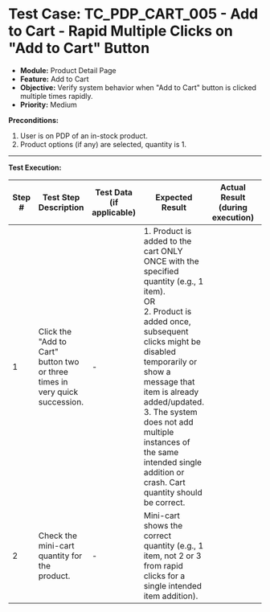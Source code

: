 # Test Case: TC_PDP_CART_005 - Add to Cart - Rapid Multiple Clicks on "Add to Cart" Button

* **Module:** Product Detail Page
* **Feature:** Add to Cart
* **Objective:** Verify system behavior when "Add to Cart" button is clicked multiple times rapidly.
* **Priority:** Medium

**Preconditions:**
1.  User is on PDP of an in-stock product.
2.  Product options (if any) are selected, quantity is 1.

---
**Test Execution:**

| Step # | Test Step Description                                                                 | Test Data (if applicable)                     | Expected Result                                                                                                                               | Actual Result (during execution) | Status (during execution) | Notes (during execution) |
|--------|---------------------------------------------------------------------------------------|-----------------------------------------------|-----------------------------------------------------------------------------------------------------------------------------------------------|----------------------------------|---------------------------|--------------------------|
| 1      | Click the "Add to Cart" button two or three times in very quick succession.           | -                                             | 1. Product is added to the cart ONLY ONCE with the specified quantity (e.g., 1 item). <br> OR <br> 2. Product is added once, subsequent clicks might be disabled temporarily or show a message that item is already added/updated. <br> 3. The system does not add multiple instances of the same intended single addition or crash. Cart quantity should be correct. |                                  |                           |                          |
| 2      | Check the mini-cart quantity for the product.                                         | -                                             | Mini-cart shows the correct quantity (e.g., 1 item, not 2 or 3 from rapid clicks for a single intended item addition).                      |                                  |                           |                          |
